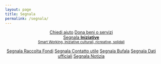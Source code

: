 ```yaml
---
layout: page
title: Segnala
permalink: /segnala/
---
```

<center>
<div class="btn-group-vertical" role="group">

<a class="btn btn-success btn-lg btn-block" href="https://ee.humanitarianresponse.info/x/#aozLp5mz">Chiedi aiuto</a>
<a class="btn btn-success btn-lg btn-block" href="https://ee.humanitarianresponse.info/x/#jc0dY8z7">Dona beni o servizi</a>
<br>
<a class="btn btn-default btn-lg btn-block" href="https://ee.humanitarianresponse.info/x/#6KafBk33">Segnala <b>Iniziative</b><br><small> Smart Working, Iniziative culturali, ricreative, solidali </small></a>

<a class="btn btn-default btn-lg btn-block" href="https://ee.humanitarianresponse.info/x/#2glr4leb">Segnala Raccolta Fondi</a>
<a class="btn btn-default btn-lg btn-block" href="https://ee.humanitarianresponse.info/x/#TTWdM1cJ">Segnala Contatto utile</a>
<a class="btn btn-default btn-lg btn-block" href="https://ee.humanitarianresponse.info/x/#ecZ2zzjJ">Segnala Bufala</a>
<a class="btn btn-default btn-lg btn-block" href="https://ee.humanitarianresponse.info/x/#hy7sHGP3">Segnala Dati ufficiali</a>
<a class="btn btn-default btn-lg btn-block" href="https://ee.humanitarianresponse.info/x/#Vde7ElAa">Segnala Notizia</a>
</div>

</center>
